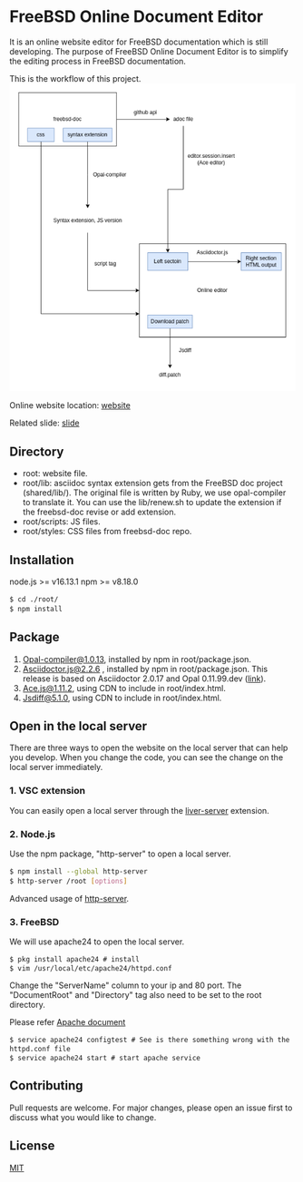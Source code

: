 # FreeBSD Online Document Editor
It is an online website editor for FreeBSD documentation which is still developing. The purpose of FreeBSD Online Document Editor is to simplify the editing process in FreeBSD documentation.

This is the workflow of this project.
![image](./Workflow.png)

Online website location: [website](https://wang-yan-hao.github.io/FreeBSD-Online-Document-Editor/root/)

Related slide: [slide](https://drive.google.com/file/d/1rOQ_-Yzue83arFYGgiYbY9MxbMQg7SC5/view?usp=drive_link)
## Directory
* root: website file.
* root/lib: asciidoc syntax extension gets from the FreeBSD doc project (shared/lib/). The original file is written by Ruby, we use opal-compiler to translate it. You can use the lib/renew.sh to update the extension if the freebsd-doc revise or add extension.
* root/scripts: JS files.
* root/styles: CSS files from freebsd-doc repo.

## Installation
node.js >= v16.13.1
npm >= v8.18.0

```bash 
$ cd ./root/
$ npm install 
```
## Package
1. Opal-compiler@1.0.13, installed by npm in root/package.json.
2. Asciidoctor.js@2.2.6 , installed by npm in root/package.json. This release is based on Asciidoctor 2.0.17 and Opal 0.11.99.dev ([link](https://github.com/asciidoctor/asciidoctor.js/releases)).
3. Ace.js@1.11.2, using CDN to include in root/index.html.
4. Jsdiff@5.1.0, using CDN to include in root/index.html.

## Open in the local server
There are three ways to open the website on the local server that can help you develop. When you change the code, you can see the change on the local server immediately.

### 1. VSC extension
You can easily open a local server through the [liver-server](https://github.com/ritwickdey/vscode-live-server-plus-plus) extension.

### 2. Node.js
Use the npm package, "http-server" to open a local server.

```bash
$ npm install --global http-server
$ http-server /root [options]
```
Advanced usage of [http-server](https://www.npmjs.com/package/http-server).

### 3. FreeBSD
We will use apache24 to open the local server.

```
$ pkg install apache24 # install
$ vim /usr/local/etc/apache24/httpd.conf
```
Change the "ServerName" column to your ip and 80 port. The "DocumentRoot" and "Directory" tag also need to be set to the root directory.

Please refer [Apache document](https://httpd.apache.org/docs/2.4/configuring.html)

```
$ service apache24 configtest # See is there something wrong with the httpd.conf file
$ service apache24 start # start apache service
```

## Contributing
Pull requests are welcome. For major changes, please open an issue first to discuss what you would like to change.

## License
[MIT](https://choosealicense.com/licenses/mit/)

